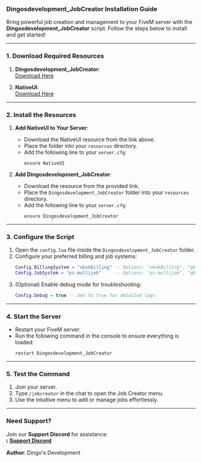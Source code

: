### **Dingosdevelopment_JobCreator Installation Guide**

Bring powerful job creation and management to your FiveM server with the **Dingosdevelopment_JobCreator** script. Follow the steps below to install and get started!

---

### **1. Download Required Resources**
1. **Dingosdevelopment_JobCreator**:  
   [Download Here](https://github.com/Dingos-Development/Job-Creator)

2. **NativeUI**:  
   [Download Here](https://github.com/FrazzIe/NativeUILua)  

---

### **2. Install the Resources**
1. **Add NativeUI to Your Server**:
   - Download the NativeUI resource from the link above.
   - Place the folder into your `resources` directory.
   - Add the following line to your `server.cfg`:
     ```plaintext
     ensure NativeUI
     ```

2. **Add Dingosdevelopment_JobCreator**:
   - Download the resource from the provided link.
   - Place the `Dingosdevelopment_JobCreator` folder into your `resources` directory.
   - Add the following line to your `server.cfg`:
     ```plaintext
     ensure Dingosdevelopment_JobCreator
     ```

---

### **3. Configure the Script**
1. Open the `config.lua` file inside the `Dingosdevelopment_JobCreator` folder.
2. Configure your preferred billing and job systems:
   ```lua
   Config.BillingSystem = "okokBilling" -- Options: "okokBilling", "qb-banking"
   Config.JobSystem = "ps-multijob"     -- Options: "ps-multijob", "qb-jobs"
   ```
3. (Optional) Enable debug mode for troubleshooting:
   ```lua
   Config.Debug = true -- Set to true for detailed logs
   ```

---

### **4. Start the Server**
- Restart your FiveM server.
- Run the following command in the console to ensure everything is loaded:
  ```plaintext
  restart Dingosdevelopment_JobCreator
  ```

---

### **5. Test the Command**
1. Join your server.
2. Type `/jobcreator` in the chat to open the Job Creator menu.
3. Use the intuitive menu to add or manage jobs effortlessly.

---

### **Need Support?**
Join our **Support Discord** for assistance:  
📞 **[Support Discord](https://discord.gg/gxcZgsghzn)**

**Author**: Dingo's Development  



